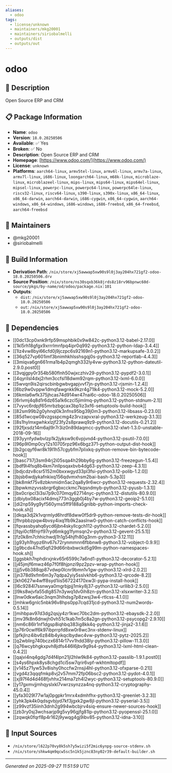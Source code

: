 ```yaml
---
aliases:
  - odoo
tags:
  - license/unknown
  - maintainers/mkg20001
  - maintainers/siriobalmelli
  - outputs/dist
  - outputs/out
---
```


# odoo

## 📝 Description

Open Source ERP and CRM

## 📋 Package Information

- **Name**: `odoo`
- **Version**: `18.0.20250506`
- **Available**: ✅ Yes
- **Broken**: ✅ No
- **Description**: Open Source ERP and CRM
- **Homepage**: [https://www.odoo.com/](https://www.odoo.com/)
- **License**: `unknown`
- **Platforms**: `aarch64-linux`, `armv5tel-linux`, `armv6l-linux`, `armv7a-linux`, `armv7l-linux`, `i686-linux`, `loongarch64-linux`, `m68k-linux`, `microblaze-linux`, `microblazeel-linux`, `mips-linux`, `mips64-linux`, `mips64el-linux`, `mipsel-linux`, `powerpc-linux`, `powerpc64-linux`, `powerpc64le-linux`, `riscv32-linux`, `riscv64-linux`, `s390-linux`, `s390x-linux`, `x86_64-linux`, `x86_64-darwin`, `aarch64-darwin`, `i686-cygwin`, `x86_64-cygwin`, `aarch64-windows`, `x86_64-windows`, `i686-windows`, `i686-freebsd`, `x86_64-freebsd`, `aarch64-freebsd`
## 👥 Maintainers

- @mkg20001
- @siriobalmelli


## 🔧 Build Information

- **Derivation Path**: `/nix/store/xj5awwap5xw90s9l0j3ay204hx721gf2-odoo-18.0.20250506.drv`
- **Source Position**: `/nix/store/ns30sqxb36k8jrds8z18rv96bpnwc60d-source/pkgs/by-name/od/odoo/package.nix:101`
- **Outputs**:
  - `dist`:  `/nix/store/xj5awwap5xw90s9l0j3ay204hx721gf2-odoo-18.0.20250506`
  - `out`:  `/nix/store/xj5awwap5xw90s9l0j3ay204hx721gf2-odoo-18.0.20250506`

## 🔗 Dependencies

- [[0dc13cp0xnk9rfp59msphbik0x9w842c-python3.12-babel-2.17.0]]
- [[1kl5rh18gfgx9xrrrlmnfpq4ipr0q992-python3.12-python-ldap-3.4.4]]
- [[1lz4vw8byi66cfd0j9jczpc6s92169n1-python3.12-markupsafe-3.0.2]]
- [[36q527vp601imf3bnimhkhlsshsgqj0s-python3.12-reportlab-4.4.3]]
- [[3miqva6gn661rma1b4p2qmgh332ly4vw-python3.12-python-dateutil-2.9.0.post0]]
- [[3vqjgpy0r354b580flnh50wjxczhiv29-python3.12-pypdf2-3.0.1]]
- [[4qyrilsl4dxj2rhm3ccfsl18dwm92rqm-python3.12-lxml-6.0.0]]
- [[5wvqn9is2qirscbinbgwbvgapjvvf7jn-python3.12-rjsmin-1.2.4]]
- [[6bz9w0vppw1dmqfawgnkk9kzr4g71lk4-python3.12-mock-5.2.0]]
- [[6kmla6wfk375jhcas74d914wr47nai6c-odoo-18.0.20250506]]
- [[6rlvmj4q8d1r6dz65a1k6czcl5jimlmq-python3.12-python-stdnum-2.1]]
- [[7vyvc6rdpjf65mrbzbgcax3bp1iz3xf6-setuptools-build-hook]]
- [[82sm99b2g0yhnql0k3nfns95bg39j0m3-python3.12-libsass-0.23.0]]
- [[85d1wcqw08vzgsspcmg4z3rvzapvxral-python3.12-werkzeug-3.1.3]]
- [[8s1hylmxgwhkxlzjf23fy2s8prawq9z9-python3.12-docutils-0.21.2]]
- [[92fjxsdz14m6ajl9r7r3iz0n89daqmcc-python3.12-xlwt-1.3.0-unstable-2018-09-16]]
- [[93yynfydwbvlzp1k2jyksw9c6vpjvnd4-python3.12-psutil-7.0.0]]
- [[96p9l0mp0cy12s10705rpz96x6bgz371-python-output-dist-hook]]
- [[b2gcqyf6wr8k19l1h57cgybfm7plixkq-python-remove-bin-bytecode-hook]]
- [[basc71i7j3sm94rj2i05sqa4h29bby6g-python3.12-freezegun-1.5.4]]
- [[bdf9i4fsq8b4km7inllpsqaxbvb4dg63-python3.12-zeep-4.3.1]]
- [[bdjcdzv8csr5152m0bxxwgyd33pl3fsi-python3.12-polib-1.2.0]]
- [[bjsb6wdjykafnkixq156qdvmxhsm2bai-bash-5.3p3]]
- [[bk8mkf75v8zbknmidm5ac2qa8y9r6wcr-python3.12-requests-2.32.4]]
- [[bpwkmzyvssbrgr6gbxcckmc7kqsndmyb-python3.12-pyusb-1.3.1]]
- [[bx0cripcl3i3si7p9c070mqy62714nyc-python3.12-distutils-80.9.0]]
- [[dbiybx08acixf4dmq773n3ggb0j4by7w-python3.12-geoip2-5.1.0]]
- [[di2np59yg9yf560yms5ff9188a5gnlbb-python-imports-check-hook.sh]]
- [[dkqa3dj2k1vqrmlyd6hrdf8dww0f5dr9-python-remove-tests-dir-hook]]
- [[fhrpbbzpqw4bvsy4ixq1fb9k2aaslnw0-python-catch-conflicts-hook]]
- [[fqvassbyahq6ycd6jbn4skyllcgch112-python3.12-chardet-5.2.0]]
- [[fqyi0cf8fnjrf97ryd6mkgg1fymsqn2v-python3.12-gevent-25.5.1]]
- [[fz0k8m7chhichwdj1h1g54hjfh80g3nm-python3-3.12.11]]
- [[g93yh1hypz6hv67s72rynmmnn6fbbnw8-python3.12-vobject-0.9.9]]
- [[g9bcdx47nd5qfi29d66nbxbwckd5g99m-python-namespaces-hook.sh]]
- [[ggsbkh7nphdirxjnkv65r6599c7a6nd1-python3.12-decorator-5.2.1]]
- [[j45jmjf6mwz46p7f0f8hjpnzi9pz2pzv-wrap-python-hook]]
- [[jjj5v6b388qp87vdwp0lcnr9bmn1v1gw-python3.12-xlrd-2.0.2]]
- [[jn378d9xfm6m3y7qdpa2yiy5sslvkhb6-python3.12-qrcode-8.2]]
- [[kh0627w4wff8syd1iis567224170xw3l-pypa-install-hook]]
- [[l6c9284l7ssnwya0mgrbjpjj1mky8j37-python3.12-urllib3-2.5.0]]
- [[l9ks8wjvfa55dlg857n3ywq1dv0ih8zn-python3.12-xlsxwriter-3.2.5]]
- [[lnw0dkw6aic3nqm3hlhdsg7p8zwsj3w4-rtlcss-4.1.0]]
- [[mhkw6gnlc5nbk96v8hps0pp7cqd31jcd-python3.12-num2words-0.5.14]]
- [[mihbpav97d3dg2qsjy4zr1kwc70bc2dm-python3.12-ebaysdk-2.2.0]]
- [[mv3fk8n6dnwjh0vh51c1kab7m5c8a2gn-python3.12-psycopg2-2.9.10]]
- [[nm6c86lr1nf1dgsp8iqhbq383ig8kk4q-python3.12-jinja2-3.1.6]]
- [[p76r0cwlf6k97ibprrpfd8xw0r8wc3nx-stdenv-linux]]
- [[pfkjlnz4ibv6z84lb4yikqclbydwc4vw-python3.12-pytz-2025.2]]
- [[q2wblirg740bczx6814r17vv1hdd38ly-python3.12-pillow-11.3.0]]
- [[q76wcybhgkxpvh8jdfs446l6jbv9g9s4-python3.12-lxml-html-clean-0.4.2]]
- [[qajvi4nq4gdg7d4f4lpn21jl2hlw9k84-python3.12-passlib-1.9.1.post0]]
- [[s4ys6hpxk8ys8chgd1ci5sw7qrir6vpf-wkhtmltopdf]]
- [[v145z71yw53v8ishy0hccfw2rnsji4hl-python3.12-ofxparse-0.21]]
- [[vgd4z3qqqfmkp8vj2v57mm72fp06bsc2-python3.12-pydot-4.0.1]]
- [[xj97f4d4d468fjvhhx214ma7zh4l2wyc-python3.12-setuptools-80.9.0]]
- [[y17gxmvjjmhqyslxkl7vwrzsynzza4nq-python3.12-cryptography-45.0.4]]
- [[yfa3029l77w1aj0pgpkr1mrx4xdmhfhx-python3.12-greenlet-3.2.3]]
- [[yhk3pk4k0qdsgvbjyd7kf3jgxk2gw8jl-python3.12-pyserial-3.5]]
- [[z99vzf35iinh3dnh2g994wbcbjrv4siq-ensure-newer-sources-hook]]
- [[zb3ry0sj3wchsarjp9g5vy96gjfg81lp-python3.12-pyopenssl-25.1.0]]
- [[zqwqk0fqrf8p4r162j9ywqg4gj9ibv85-python3.12-idna-3.10]]

## 📁 Input Sources

- `/nix/store/l622p70vy8k5sh7y5wizi5f2mic6ynpg-source-stdenv.sh`
- `/nix/store/shkw4qm9qcw5sc5n1k5jznc83ny02r39-default-builder.sh`

---
*Generated on 2025-09-27 11:51:59 UTC*
